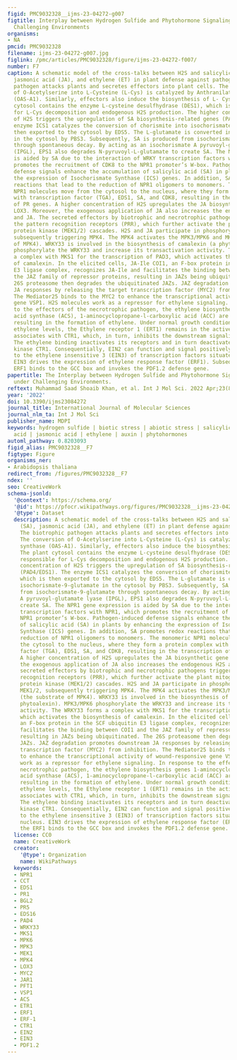 ```yaml
---
figid: PMC9032328__ijms-23-04272-g007
figtitle: Interplay between Hydrogen Sulfide and Phytohormone Signaling Pathways under
  Challenging Environments
organisms:
- NA
pmcid: PMC9032328
filename: ijms-23-04272-g007.jpg
figlink: /pmc/articles/PMC9032328/figure/ijms-23-04272-f007/
number: F7
caption: A schematic model of the cross-talks between H2S and salicylic acid (SA),
  jasmonic acid (JA), and ethylene (ET) in plant defense against pathogens. The biotrophic
  pathogen attacks plants and secretes effectors into plant cells. The conversion
  of O-Acetylserine into L-Cysteine (L-Cys) is catalyzed by Anthranilate synthase
  (OAS-A1). Similarly, effectors also induce the biosynthesis of L- Cys. The plant
  cytosol contains the enzyme L-cysteine desulfhydrase (DES1), which is responsible
  for L-Cys decomposition and endogenous H2S production. The higher concentration
  of H2S triggers the upregulation of SA biosynthesis-related genes (PAD4/EDS1). The
  enzyme ICS1 catalyzes the conversion of chorismite into isochorismate, which is
  then exported to the cytosol by EDS5. The L-glutamate is converted into isochorismate-9-glutamate
  in the cytosol by PBS3. Subsequently, SA is produced from isochorismate-9-glutamate
  through spontaneous decay. By acting as an isochorismate A pyruvoyl-glutamate lyase
  (IPGL), EPS1 also degrades N-pyruvoyl-L-glutamate to create SA. The NPR1 gene expression
  is aided by SA due to the interaction of WRKY transcription factors with NPR1, which
  promotes the recruitment of CDK8 to the NPR1 promoter’s W-box. Pathogen-induced
  defense signals enhance the accumulation of salicylic acid (SA) in plants by enhancing
  the expression of Isochorismate Synthase (ICS) genes. In addition, SA promotes redox
  reactions that lead to the reduction of NPR1 oligomers to monomers. The monomeric
  NPR1 molecules move from the cytosol to the nucleus, where they form a protein complex
  with transcription factor (TGA), EDS1, SA, and CDK8, resulting in the transcription
  of PR genes. A higher concentration of H2S upregulates the JA biosynthetic gene
  LOX3. Moreover, the exogenous application of JA also increases the endogenous H2S
  and JA. The secreted effectors by biotrophic and necrotrophic pathogens trigger
  the pattern recognition receptors (PRR), which further activate the plant mitogen-activated
  protein kinase (MEK1/2) cascades. H2S and JA participate in phosphorylation of MEK1/2,
  subsequently triggering MPK4. The MPK4 activates the MPK3/MPK6 and MKS1 (the substrate
  of MPK4). WRKY33 is involved in the biosynthesis of camalexin (a phytoalexin). MPK3/MPK6
  phosphorylate the WRKY33 and increase its transactivation activity. The WRKY33 forms
  a complex with MKS1 for the transcription of PAD3, which activates the biosynthesis
  of camalexin. In the elicited cells, JA-Ile COI1, an F-box protein in the SCF ubiquitin
  E3 ligase complex, recognizes JA-Ile and facilitates the binding between COI1 and
  the JAZ family of repressor proteins, resulting in JAZs being ubiquitinated. The
  26S proteasome then degrades the ubiquitinated JAZs. JAZ degradation promotes downstream
  JA responses by releasing the target transcription factor (MYC2) from inhibition.
  The Mediator25 binds to the MYC2 to enhance the transcriptional activity of wound-responsive
  gene VSP1. H2S molecules work as a repressor for ethylene signaling. In response
  to the effectors of the necrotrophic pathogen, the ethylene biosynthesis genes 1-aminocyclopropane-1-carboxylic
  acid synthase (ACS), 1-aminocyclopropane-l-carboxylic acid (ACC) are activated,
  resulting in the formation of ethylene. Under normal growth conditions with low
  ethylene levels, the Ethylene receptor 1 (ERT1) remains in the active state and
  associates with CTR1, which, in turn, inhibits the downstream signaling pathway.
  The ethylene binding inactivates its receptors and in turn deactivates the Raf-like
  kinase CTR1. Consequentially, EIN2 can function and signal positively downstream
  to the ethylene insensitive 3 (EIN3) of transcription factors situated in the nucleus.
  EIN3 drives the expression of ethylene response factor (ERF1). Subsequently, the
  ERF1 binds to the GCC box and invokes the PDF1.2 defense gene.
papertitle: The Interplay between Hydrogen Sulfide and Phytohormone Signaling Pathways
  under Challenging Environments.
reftext: Muhammad Saad Shoaib Khan, et al. Int J Mol Sci. 2022 Apr;23(8):4272.
year: '2022'
doi: 10.3390/ijms23084272
journal_title: International Journal of Molecular Sciences
journal_nlm_ta: Int J Mol Sci
publisher_name: MDPI
keywords: hydrogen sulfide | biotic stress | abiotic stress | salicylic acid | abscisic
  acid | jasmonic acid | ethylene | auxin | phytohormones
automl_pathway: 0.8203093
figid_alias: PMC9032328__F7
figtype: Figure
organisms_ner:
- Arabidopsis thaliana
redirect_from: /figures/PMC9032328__F7
ndex: ''
seo: CreativeWork
schema-jsonld:
  '@context': https://schema.org/
  '@id': https://pfocr.wikipathways.org/figures/PMC9032328__ijms-23-04272-g007.html
  '@type': Dataset
  description: A schematic model of the cross-talks between H2S and salicylic acid
    (SA), jasmonic acid (JA), and ethylene (ET) in plant defense against pathogens.
    The biotrophic pathogen attacks plants and secretes effectors into plant cells.
    The conversion of O-Acetylserine into L-Cysteine (L-Cys) is catalyzed by Anthranilate
    synthase (OAS-A1). Similarly, effectors also induce the biosynthesis of L- Cys.
    The plant cytosol contains the enzyme L-cysteine desulfhydrase (DES1), which is
    responsible for L-Cys decomposition and endogenous H2S production. The higher
    concentration of H2S triggers the upregulation of SA biosynthesis-related genes
    (PAD4/EDS1). The enzyme ICS1 catalyzes the conversion of chorismite into isochorismate,
    which is then exported to the cytosol by EDS5. The L-glutamate is converted into
    isochorismate-9-glutamate in the cytosol by PBS3. Subsequently, SA is produced
    from isochorismate-9-glutamate through spontaneous decay. By acting as an isochorismate
    A pyruvoyl-glutamate lyase (IPGL), EPS1 also degrades N-pyruvoyl-L-glutamate to
    create SA. The NPR1 gene expression is aided by SA due to the interaction of WRKY
    transcription factors with NPR1, which promotes the recruitment of CDK8 to the
    NPR1 promoter’s W-box. Pathogen-induced defense signals enhance the accumulation
    of salicylic acid (SA) in plants by enhancing the expression of Isochorismate
    Synthase (ICS) genes. In addition, SA promotes redox reactions that lead to the
    reduction of NPR1 oligomers to monomers. The monomeric NPR1 molecules move from
    the cytosol to the nucleus, where they form a protein complex with transcription
    factor (TGA), EDS1, SA, and CDK8, resulting in the transcription of PR genes.
    A higher concentration of H2S upregulates the JA biosynthetic gene LOX3. Moreover,
    the exogenous application of JA also increases the endogenous H2S and JA. The
    secreted effectors by biotrophic and necrotrophic pathogens trigger the pattern
    recognition receptors (PRR), which further activate the plant mitogen-activated
    protein kinase (MEK1/2) cascades. H2S and JA participate in phosphorylation of
    MEK1/2, subsequently triggering MPK4. The MPK4 activates the MPK3/MPK6 and MKS1
    (the substrate of MPK4). WRKY33 is involved in the biosynthesis of camalexin (a
    phytoalexin). MPK3/MPK6 phosphorylate the WRKY33 and increase its transactivation
    activity. The WRKY33 forms a complex with MKS1 for the transcription of PAD3,
    which activates the biosynthesis of camalexin. In the elicited cells, JA-Ile COI1,
    an F-box protein in the SCF ubiquitin E3 ligase complex, recognizes JA-Ile and
    facilitates the binding between COI1 and the JAZ family of repressor proteins,
    resulting in JAZs being ubiquitinated. The 26S proteasome then degrades the ubiquitinated
    JAZs. JAZ degradation promotes downstream JA responses by releasing the target
    transcription factor (MYC2) from inhibition. The Mediator25 binds to the MYC2
    to enhance the transcriptional activity of wound-responsive gene VSP1. H2S molecules
    work as a repressor for ethylene signaling. In response to the effectors of the
    necrotrophic pathogen, the ethylene biosynthesis genes 1-aminocyclopropane-1-carboxylic
    acid synthase (ACS), 1-aminocyclopropane-l-carboxylic acid (ACC) are activated,
    resulting in the formation of ethylene. Under normal growth conditions with low
    ethylene levels, the Ethylene receptor 1 (ERT1) remains in the active state and
    associates with CTR1, which, in turn, inhibits the downstream signaling pathway.
    The ethylene binding inactivates its receptors and in turn deactivates the Raf-like
    kinase CTR1. Consequentially, EIN2 can function and signal positively downstream
    to the ethylene insensitive 3 (EIN3) of transcription factors situated in the
    nucleus. EIN3 drives the expression of ethylene response factor (ERF1). Subsequently,
    the ERF1 binds to the GCC box and invokes the PDF1.2 defense gene.
  license: CC0
  name: CreativeWork
  creator:
    '@type': Organization
    name: WikiPathways
  keywords:
  - NPR1
  - CCT
  - EDS1
  - PR1
  - BGL2
  - PR5
  - EDS16
  - PAD4
  - WRKY33
  - MKS1
  - MPK6
  - MPK3
  - MEK1
  - MPK4
  - LOX3
  - MYC2
  - JAR1
  - PFT1
  - VSP1
  - ACS
  - ETR1
  - ERF1
  - ERF-1
  - CTR1
  - EIN2
  - EIN3
  - PDF1.2
---
```


